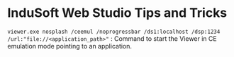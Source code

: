 # InduSoft Web Studio Tips and Tricks

`viewer.exe nosplash /ceemul /noprogressbar /ds1:localhost /dsp:1234 /url:"file://<application_path>"` : Command to start the Viewer in CE emulation mode pointing to an application.
